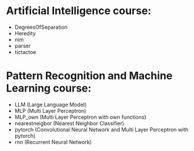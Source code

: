 # Artificial Intelligence course:
- DegreesOfSeparation
- Heredity
- nim
- parser
- tictactoe

# Pattern Recognition and Machine Learning course:
- LLM (Large Language Model)
- MLP (Multi Layer Perceptron)
- MLP_own (Multi Layer Perceptron with own functions)
- nearestneigbor (Nearest Neighbor Classifier)
- pytorch (Convolutional Neural Network and Multi Layer Perceptron with pytorch)
- rnn (Recurrent Neural Network)
